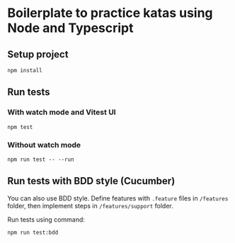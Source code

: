# Boilerplate to practice katas using Node and Typescript

## Setup project

```
npm install
```

## Run tests

### With watch mode and Vitest UI

```
npm test
```

### Without watch mode

```
npm run test -- --run
```

## Run tests with BDD style (Cucumber)

You can also use BDD style. Define features with `.feature` files in `/features` folder, then implement steps in `/features/support` folder.

Run tests using command:

```
npm run test:bdd
```
